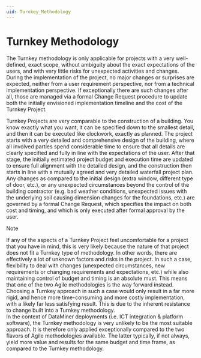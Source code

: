 ```yaml
---
uid: Turnkey_Methodology
---
```


# Turnkey Methodology

The Turnkey methodology is only applicable for projects with a very well-defined, exact scope, without ambiguity about the exact expectations of the users, and with very little risks for unexpected activities and changes. During the implementation of the project, no major changes or surprises are expected, neither from a user requirement perspective, nor from a technical implementation perspective. If exceptionally there are such changes after all, those are managed via a formal Change Request procedure to update both the initially envisioned implementation timeline and the cost of the Turnkey Project.

Turnkey Projects are very comparable to the construction of a building. You know exactly what you want, it can be specified down to the smallest detail, and then it can be executed like clockwork, exactly as planned. The project starts with a very detailed and comprehensive design of the building, where all involved parties spend considerable time to ensure that all details are clearly specified and fully in line with the expectations of the user. After that stage, the initially estimated project budget and execution time are updated to ensure full alignment with the detailed design, and the construction then starts in line with a mutually agreed and very detailed waterfall project plan. Any changes as compared to the initial design (extra window, different type of door, etc.), or any unexpected circumstances beyond the control of the building contractor (e.g. bad weather conditions, unexpected issues with the underlying soil causing dimension changes for the foundations, etc.) are governed by a formal Change Request, which specifies the impact on both cost and timing, and which is only executed after formal approval by the user.

> [!NOTE]
> If any of the aspects of a Turnkey Project feel uncomfortable for a project that you have in mind, this is very likely because the nature of that project does not fit a Turnkey type of methodology. In other words, there are effectively a lot of unknown factors and risks in the project. In such a case, flexibility to deal with changes (unexpected circumstances, new requirements or changing requirements and expectations, etc.) while also maintaining control of budget and timing is an absolute must. This means that one of the two Agile methodologies is the way forward instead. Choosing a Turnkey approach in such a case would only result in a far more rigid, and hence more time-consuming and more costly implementation, with a likely far less satisfying result. This is due to the inherent resistance to change built into a Turnkey methodology.<br> In the context of DataMiner deployments (i.e. ICT integration & platform software), the Turnkey methodology is very unlikely to be the most suitable approach. It is therefore only applied exceptionally compared to the two flavors of Agile methodologies available. The latter typically, if not always, yield more value and results for the same budget and time frame, as compared to the Turnkey methodology.
